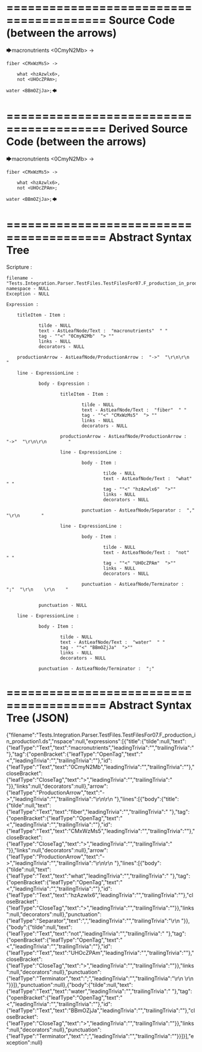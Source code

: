 ========================================
Source Code (between the arrows)
========================================

🡆macronutrients <0CmyN2Mb> ->

    fiber <CMxWzMs5> ->

        what <hzAzwlx6>,
        not <UHOcZPAm>;
    
    water <BBmOZjJa>;🡄

========================================
Derived Source Code (between the arrows)
========================================

🡆macronutrients <0CmyN2Mb> ->

    fiber <CMxWzMs5> ->

        what <hzAzwlx6>,
        not <UHOcZPAm>;
    
    water <BBmOZjJa>;🡄

========================================
Abstract Syntax Tree
========================================

Scripture : 

    filename - "Tests.Integration.Parser.TestFiles.TestFilesFor07.F_production_in_production1.ds"
    namespace - NULL
    Exception - NULL

    Expression : 
    
        titleItem - Item : 
            
                tilde - NULL
                text - AstLeafNode/Text :  "macronutrients"  " "
                tag - ""<" "0CmyN2Mb"  "> ""
                links - NULL
                decorators - NULL
            
        productionArrow - AstLeafNode/ProductionArrow :  "->"  "\r\n\r\n    "
    
        line - ExpressionLine : 
            
                body - Expression : 
                    
                        titleItem - Item : 
                            
                                tilde - NULL
                                text - AstLeafNode/Text :  "fiber"  " "
                                tag - ""<" "CMxWzMs5"  "> ""
                                links - NULL
                                decorators - NULL
                            
                        productionArrow - AstLeafNode/ProductionArrow :  "->"  "\r\n\r\n        "
                    
                        line - ExpressionLine : 
                            
                                body - Item : 
                                    
                                        tilde - NULL
                                        text - AstLeafNode/Text :  "what"  " "
                                        tag - ""<" "hzAzwlx6"  ">""
                                        links - NULL
                                        decorators - NULL
                                    
                                punctuation - AstLeafNode/Separator :  ","  "\r\n        "
                            
                        line - ExpressionLine : 
                            
                                body - Item : 
                                    
                                        tilde - NULL
                                        text - AstLeafNode/Text :  "not"  " "
                                        tag - ""<" "UHOcZPAm"  ">""
                                        links - NULL
                                        decorators - NULL
                                    
                                punctuation - AstLeafNode/Terminator :  ";"  "\r\n    \r\n    "
                            
                    
                punctuation - NULL
            
        line - ExpressionLine : 
            
                body - Item : 
                    
                        tilde - NULL
                        text - AstLeafNode/Text :  "water"  " "
                        tag - ""<" "BBmOZjJa"  ">""
                        links - NULL
                        decorators - NULL
                    
                punctuation - AstLeafNode/Terminator :  ";" 
            
    
========================================
Abstract Syntax Tree (JSON)
========================================

{"filename":"Tests.Integration.Parser.TestFiles.TestFilesFor07.F_production_in_production1.ds","nspace":null,"expressions":[{"title":{"tilde":null,"text":{"leafType":"Text","text":"macronutrients","leadingTrivia":"","trailingTrivia":" "},"tag":{"openBracket":{"leafType":"OpenTag","text":"<","leadingTrivia":"","trailingTrivia":""},"id":{"leafType":"Text","text":"0CmyN2Mb","leadingTrivia":"","trailingTrivia":""},"closeBracket":{"leafType":"CloseTag","text":">","leadingTrivia":"","trailingTrivia":" "}},"links":null,"decorators":null},"arrow":{"leafType":"ProductionArrow","text":"->","leadingTrivia":"","trailingTrivia":"\r\n\r\n    "},"lines":[{"body":{"title":{"tilde":null,"text":{"leafType":"Text","text":"fiber","leadingTrivia":"","trailingTrivia":" "},"tag":{"openBracket":{"leafType":"OpenTag","text":"<","leadingTrivia":"","trailingTrivia":""},"id":{"leafType":"Text","text":"CMxWzMs5","leadingTrivia":"","trailingTrivia":""},"closeBracket":{"leafType":"CloseTag","text":">","leadingTrivia":"","trailingTrivia":" "}},"links":null,"decorators":null},"arrow":{"leafType":"ProductionArrow","text":"->","leadingTrivia":"","trailingTrivia":"\r\n\r\n        "},"lines":[{"body":{"tilde":null,"text":{"leafType":"Text","text":"what","leadingTrivia":"","trailingTrivia":" "},"tag":{"openBracket":{"leafType":"OpenTag","text":"<","leadingTrivia":"","trailingTrivia":""},"id":{"leafType":"Text","text":"hzAzwlx6","leadingTrivia":"","trailingTrivia":""},"closeBracket":{"leafType":"CloseTag","text":">","leadingTrivia":"","trailingTrivia":""}},"links":null,"decorators":null},"punctuation":{"leafType":"Separator","text":",","leadingTrivia":"","trailingTrivia":"\r\n        "}},{"body":{"tilde":null,"text":{"leafType":"Text","text":"not","leadingTrivia":"","trailingTrivia":" "},"tag":{"openBracket":{"leafType":"OpenTag","text":"<","leadingTrivia":"","trailingTrivia":""},"id":{"leafType":"Text","text":"UHOcZPAm","leadingTrivia":"","trailingTrivia":""},"closeBracket":{"leafType":"CloseTag","text":">","leadingTrivia":"","trailingTrivia":""}},"links":null,"decorators":null},"punctuation":{"leafType":"Terminator","text":";","leadingTrivia":"","trailingTrivia":"\r\n    \r\n    "}}]},"punctuation":null},{"body":{"tilde":null,"text":{"leafType":"Text","text":"water","leadingTrivia":"","trailingTrivia":" "},"tag":{"openBracket":{"leafType":"OpenTag","text":"<","leadingTrivia":"","trailingTrivia":""},"id":{"leafType":"Text","text":"BBmOZjJa","leadingTrivia":"","trailingTrivia":""},"closeBracket":{"leafType":"CloseTag","text":">","leadingTrivia":"","trailingTrivia":""}},"links":null,"decorators":null},"punctuation":{"leafType":"Terminator","text":";","leadingTrivia":"","trailingTrivia":""}}]}],"exception":null}